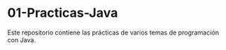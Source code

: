 # 01-Practicas-Java
Este repositorio contiene las prácticas de varios temas de programación con Java.
